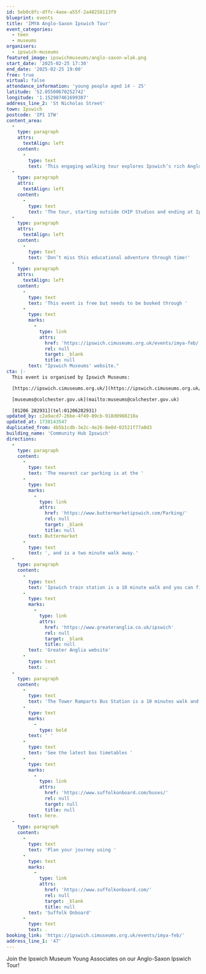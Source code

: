 ```yaml
---
id: 5eb0c8fc-dffc-4aee-a55f-2a48258113f9
blueprint: events
title: 'IMYA Anglo-Saxon Ipswich Tour'
event_categories:
  - teen
  - museums
organisers:
  - ipswich-museums
featured_image: ipswichmuseums/anglo-saxon-wlak.png
start_date: '2025-02-25 17:30'
end_date: '2025-02-25 19:00'
free: true
virtual: false
attendance_information: 'young people aged 14 - 25'
latitude: '52.05500670252742'
longitude: '1.152987461699387'
address_line_2: 'St Nicholas Street'
town: Ipswich
postcode: 'IP1 1TW'
content_area:
  -
    type: paragraph
    attrs:
      textAlign: left
    content:
      -
        type: text
        text: 'This engaging walking tour explores Ipswich’s rich Anglo-Saxon history and is perfect for young people aged 14-25 who are interested in our local heritage.'
  -
    type: paragraph
    attrs:
      textAlign: left
    content:
      -
        type: text
        text: 'The tour, starting outside CHIP Studios and ending at Ipswich Museum, is a fantastic opportunity for new members to join and learn alongside existing associates. Remember to dress for the weather as we explore historical landmarks and unearth stories from Ipswich’s ancient past.'
  -
    type: paragraph
    attrs:
      textAlign: left
    content:
      -
        type: text
        text: 'Don’t miss this educational adventure through time!'
  -
    type: paragraph
    attrs:
      textAlign: left
    content:
      -
        type: text
        text: 'This event is free but needs to be booked through '
      -
        type: text
        marks:
          -
            type: link
            attrs:
              href: 'https://ipswich.cimuseums.org.uk/events/imya-feb/'
              rel: null
              target: _blank
              title: null
        text: "Ipswich Museums' website."
cta: |-
  This event is organised by Ipswich Museums:

  [https://ipswich.cimuseums.org.uk/](https://ipswich.cimuseums.org.uk/) 

  [museums@colchester.gov.uk](mailto:museums@colchester.gov.uk)

  [01206 282931](tel:01206282931)
updated_by: c2a9acd7-26be-4f49-89cb-918d0960210a
updated_at: 1738143547
duplicated_from: 4b5b1cdb-3e2c-4e26-8e0d-02521f77a0d3
building_name: 'Community Hub Ipswich'
directions:
  -
    type: paragraph
    content:
      -
        type: text
        text: 'The nearest car parking is at the '
      -
        type: text
        marks:
          -
            type: link
            attrs:
              href: 'https://www.buttermarketipswich.com/Parking/'
              rel: null
              target: _blank
              title: null
        text: Buttermarket
      -
        type: text
        text: ', and is a two minute walk away.'
  -
    type: paragraph
    content:
      -
        type: text
        text: 'Ipswich train station is a 10 minute walk and you can find up to date train times on the '
      -
        type: text
        marks:
          -
            type: link
            attrs:
              href: 'https://www.greateranglia.co.uk/ipswich'
              rel: null
              target: _blank
              title: null
        text: 'Greater Anglia website'
      -
        type: text
        text: .
  -
    type: paragraph
    content:
      -
        type: text
        text: 'The Tower Ramparts Bus Station is a 10 minutes walk and buses run frequently.'
      -
        type: text
        marks:
          -
            type: bold
        text: ' '
      -
        type: text
        text: 'See the latest bus timetables '
      -
        type: text
        marks:
          -
            type: link
            attrs:
              href: 'https://www.suffolkonboard.com/buses/'
              rel: null
              target: null
              title: null
        text: here.
  -
    type: paragraph
    content:
      -
        type: text
        text: 'Plan your journey using '
      -
        type: text
        marks:
          -
            type: link
            attrs:
              href: 'https://www.suffolkonboard.com/'
              rel: null
              target: _blank
              title: null
        text: 'Suffolk Onboard'
      -
        type: text
        text: .
booking_link: 'https://ipswich.cimuseums.org.uk/events/imya-feb/'
address_line_1: '47'
---
```

Join the Ipswich Museum Young Associates on our Anglo-Saxon Ipswich Tour!